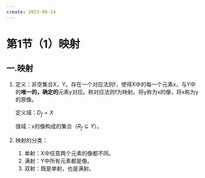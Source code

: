```yaml
---
create: 2023-08-14
---
```

# 第1节（1）映射

## 一.映射

1. 定义：非空集合X，Y。存在一个对应法则f，使得X中的每一个元素x，与Y中的**唯一的，确定的**元素y对应。称对应法则f为映射。将y称为x的像，将x称为y的原像。

   定义域：$D_f=X$

   值域：x的像构成的集合（$R_f\subseteq Y$）。

2. 映射的分类：

   1. 单射：X中任意两个元素的像都不同。
   2. 满射：Y中所有元素都是像。
   3. 双射：既是单射，也是满射。

